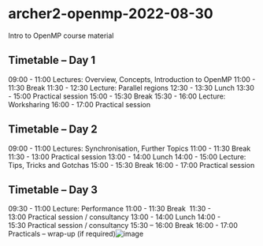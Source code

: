 
# archer2-openmp-2022-08-30
Intro to OpenMP course material


## Timetable – Day 1
09:00 - 11:00 Lectures: Overview, Concepts, Introduction to OpenMP
11:00 - 11:30 Break
11:30 - 12:30 Lecture: Parallel regions
12:30 - 13:30 Lunch
13:30 - 15:00 Practical session
15:00 - 15:30 Break
15:30 - 16:00 Lecture: Worksharing
16:00 - 17:00 Practical session


## Timetable – Day 2

09:00 - 11:00 Lectures: Synchronisation, Further Topics
11:00 - 11:30 Break
11:30 - 13:00 Practical session
13:00 - 14:00 Lunch
14:00 - 15:00 Lecture: Tips, Tricks and Gotchas
15:00 - 15:30 Break
16:00 - 17:00 Practical session

## Timetable – Day 3 
09:30 - 11:00 Lecture: Performance
11:00 - 11:30 Break 
11:30 - 13:00 Practical session / consultancy
13:00 - 14:00 Lunch
14:00 - 15:30 Practical session / consultancy
15:30 – 16:00 Break
16:00 - 17:00 Practicals – wrap-up (if required)![image](https://user-images.githubusercontent.com/48217908/186932929-2b6fdd8c-3c66-4ef1-a0e8-2b7f2c18cb10.png)
